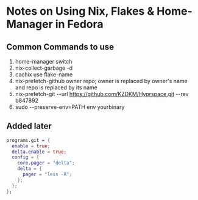 # Notes on Using Nix, Flakes & Home-Manager in Fedora

## Common Commands to use

1. home-manager switch
2. nix-collect-garbage -d
3. cachix use flake-name
4. nix-prefetch-github owner repo; owner is replaced by owner's name and repo is replaced by its name
5. nix-prefetch-git --url https://github.com/KZDKM/Hyprspace.git --rev b847892
6. sudo --preserve-env=PATH env yourbinary

## Added later

```nix
programs.git = {
  enable = true;
  delta.enable = true;
  config = {
    core.pager = "delta";
    delta = {
      pager = "less -R";
    };
  };
};
```
